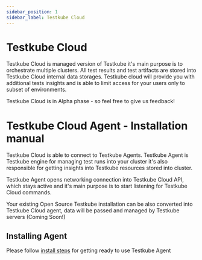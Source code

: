 ```yaml
---
sidebar_position: 1
sidebar_label: Testkube Cloud
---
```

# Testkube Cloud 

Testkube Cloud is managed version of Testkube it's main purpose is to orchestrate multiple clusters. 
All test results and test artifacts are stored into Testkube Cloud internal data storages. Testkube cloud 
will provide you with additional tests insights and is able to limit access for your users only to subset 
of environments.

Testkube Cloud is in Alpha phase - so feel free to give us feedback! 


# Testkube Cloud Agent - Installation manual

Testkube Cloud is able to connect to Testkube Agents. Testkube Agent is Testkube engine for managing test runs into your cluster
it's also responsible for getting insights into Testkube resources stored into cluster.

Testkube Agent opens networking connection into Testkube Cloud API, which stays active and it's main purpose is to start 
listening for Testkube Cloud commands.

Your existing Open Source Testkube installation can be also converted into Testkube Cloud agent, data will be passed and managed by 
Testkube servers (Coming Soon!)

## Installing Agent

Please follow [install steps](0-testkube-cloud/installing-agent.md) for getting ready to use Testkube Agent